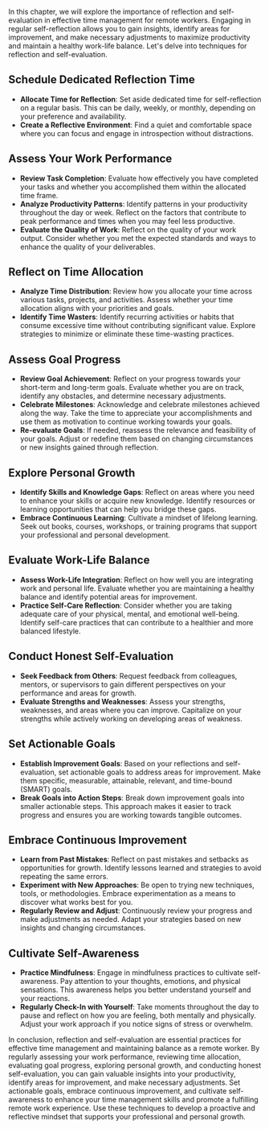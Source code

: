 
In this chapter, we will explore the importance of reflection and self-evaluation in effective time management for remote workers. Engaging in regular self-reflection allows you to gain insights, identify areas for improvement, and make necessary adjustments to maximize productivity and maintain a healthy work-life balance. Let's delve into techniques for reflection and self-evaluation.

Schedule Dedicated Reflection Time
----------------------------------

* **Allocate Time for Reflection**: Set aside dedicated time for self-reflection on a regular basis. This can be daily, weekly, or monthly, depending on your preference and availability.
* **Create a Reflective Environment**: Find a quiet and comfortable space where you can focus and engage in introspection without distractions.

Assess Your Work Performance
----------------------------

* **Review Task Completion**: Evaluate how effectively you have completed your tasks and whether you accomplished them within the allocated time frame.
* **Analyze Productivity Patterns**: Identify patterns in your productivity throughout the day or week. Reflect on the factors that contribute to peak performance and times when you may feel less productive.
* **Evaluate the Quality of Work**: Reflect on the quality of your work output. Consider whether you met the expected standards and ways to enhance the quality of your deliverables.

Reflect on Time Allocation
--------------------------

* **Analyze Time Distribution**: Review how you allocate your time across various tasks, projects, and activities. Assess whether your time allocation aligns with your priorities and goals.
* **Identify Time Wasters**: Identify recurring activities or habits that consume excessive time without contributing significant value. Explore strategies to minimize or eliminate these time-wasting practices.

Assess Goal Progress
--------------------

* **Review Goal Achievement**: Reflect on your progress towards your short-term and long-term goals. Evaluate whether you are on track, identify any obstacles, and determine necessary adjustments.
* **Celebrate Milestones**: Acknowledge and celebrate milestones achieved along the way. Take the time to appreciate your accomplishments and use them as motivation to continue working towards your goals.
* **Re-evaluate Goals**: If needed, reassess the relevance and feasibility of your goals. Adjust or redefine them based on changing circumstances or new insights gained through reflection.

Explore Personal Growth
-----------------------

* **Identify Skills and Knowledge Gaps**: Reflect on areas where you need to enhance your skills or acquire new knowledge. Identify resources or learning opportunities that can help you bridge these gaps.
* **Embrace Continuous Learning**: Cultivate a mindset of lifelong learning. Seek out books, courses, workshops, or training programs that support your professional and personal development.

Evaluate Work-Life Balance
--------------------------

* **Assess Work-Life Integration**: Reflect on how well you are integrating work and personal life. Evaluate whether you are maintaining a healthy balance and identify potential areas for improvement.
* **Practice Self-Care Reflection**: Consider whether you are taking adequate care of your physical, mental, and emotional well-being. Identify self-care practices that can contribute to a healthier and more balanced lifestyle.

Conduct Honest Self-Evaluation
------------------------------

* **Seek Feedback from Others**: Request feedback from colleagues, mentors, or supervisors to gain different perspectives on your performance and areas for growth.
* **Evaluate Strengths and Weaknesses**: Assess your strengths, weaknesses, and areas where you can improve. Capitalize on your strengths while actively working on developing areas of weakness.

Set Actionable Goals
--------------------

* **Establish Improvement Goals**: Based on your reflections and self-evaluation, set actionable goals to address areas for improvement. Make them specific, measurable, attainable, relevant, and time-bound (SMART) goals.
* **Break Goals into Action Steps**: Break down improvement goals into smaller actionable steps. This approach makes it easier to track progress and ensures you are working towards tangible outcomes.

Embrace Continuous Improvement
------------------------------

* **Learn from Past Mistakes**: Reflect on past mistakes and setbacks as opportunities for growth. Identify lessons learned and strategies to avoid repeating the same errors.
* **Experiment with New Approaches**: Be open to trying new techniques, tools, or methodologies. Embrace experimentation as a means to discover what works best for you.
* **Regularly Review and Adjust**: Continuously review your progress and make adjustments as needed. Adapt your strategies based on new insights and changing circumstances.

Cultivate Self-Awareness
------------------------

* **Practice Mindfulness**: Engage in mindfulness practices to cultivate self-awareness. Pay attention to your thoughts, emotions, and physical sensations. This awareness helps you better understand yourself and your reactions.
* **Regularly Check-In with Yourself**: Take moments throughout the day to pause and reflect on how you are feeling, both mentally and physically. Adjust your work approach if you notice signs of stress or overwhelm.

In conclusion, reflection and self-evaluation are essential practices for effective time management and maintaining balance as a remote worker. By regularly assessing your work performance, reviewing time allocation, evaluating goal progress, exploring personal growth, and conducting honest self-evaluation, you can gain valuable insights into your productivity, identify areas for improvement, and make necessary adjustments. Set actionable goals, embrace continuous improvement, and cultivate self-awareness to enhance your time management skills and promote a fulfilling remote work experience. Use these techniques to develop a proactive and reflective mindset that supports your professional and personal growth.
